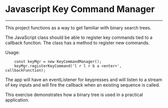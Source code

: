 # Javascript Key Command Manager
---
This project functions as a way to get familiar with binary search trees.

The JavaScript class should be able to register key commands tied to a callback function.  The class has a method to register new commands.

Usage:  
```
    const keyMgr = new KeyCommandManager();
    keyMgr.registerKeyCommand('l r l r b a <enter>', callbackFunction);
```

The app will have an eventListener for keypresses and will listen to a stream of key inputs and will fire the callback when an existing sequence is called.

This exercise demonstrates how a binary tree is used in a practical application.
